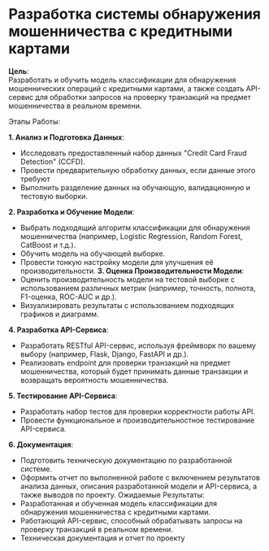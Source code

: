 # Разработка системы обнаружения мошенничества с кредитными картами
**Цель**:  
Разработать и обучить модель классификации для обнаружения мошеннических
операций с кредитными картами, а также создать API-сервис для обработки запросов
на проверку транзакций на предмет мошенничества в реальном времени.  

Этапы Работы:  

**1. Анализ и Подготовка Данных**:
- Исследовать предоставленный набор данных "Credit Card Fraud Detection" (CCFD).
- Провести предварительную обработку данных, если данные этого требуют
- Выполнить разделение данных на обучающую, валидационную и тестовую выборки.  

**2. Разработка и Обучение Модели**:
- Выбрать подходящий алгоритм классификации для обнаружения мошенничества
(например, Logistic Regression, Random Forest, CatBoost и т.д.).
- Обучить модель на обучающей выборке.
- Провести тонкую настройку модели для улучшения её производительности.
**3. Оценка Производительности Модели**:
- Оценить производительность модели на тестовой выборке с использованием
различных метрик (например, точность, полнота, F1-оценка, ROC-AUC и др.).
- Визуализировать результаты с использованием подходящих графиков и диаграмм.  

**4. Разработка API-Сервиса**:
- Разработать RESTful API-сервис, используя фреймворк по вашему выбору
(например, Flask, Django, FastAPI и др.).
- Реализовать endpoint для проверки транзакций на предмет мошенничества,
который будет принимать данные транзакции и возвращать вероятность
мошенничества.  

**5. Тестирование API-Сервиса**:
- Разработать набор тестов для проверки корректности работы API.
- Провести функциональное и производительностное тестирование API-сервиса.  

**6. Документация**:
- Подготовить техническую документацию по разработанной системе.
- Оформить отчет по выполненной работе с включением результатов анализа
данных, описания разработанной модели и API-сервиса, а также выводов по проекту.
Ожидаемые Результаты:
- Разработанная и обученная модель классификации для обнаружения мошенничества
с кредитными картами.
- Работающий API-сервис, способный обрабатывать запросы на проверку транзакций в
реальном времени.
- Техническая документация и отчет по проекту